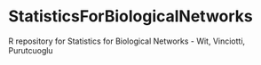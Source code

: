# StatisticsForBiologicalNetworks
R repository for Statistics for Biological Networks - Wit, Vinciotti, Purutcuoglu
